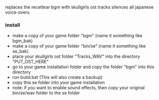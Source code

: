replaces the recettear bgm with skullgirls ost tracks
silences all japanese voice-overs

### install
- make a copy of your game folder "bgm" (name it something like bgm_bak)
- make a copy of your game folder "bin/se" (name it something like se_bak)
- place your skullgirls ost folder "Tracks_WAV" into the directory "PUT_OST_HERE"
- go to your game installation folder and copy the folder "bgm" into this directory
- run build.bat (This will also create a backup)
- copy this se folder into your game installation
- note: if you want to enable sound effects, then copy your original bin/se/wav folder to the se folder
